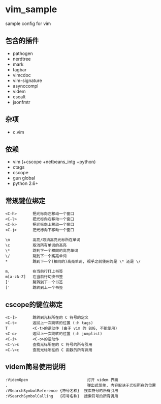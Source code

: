 # vim_sample
sample config for vim

## 包含的插件
* pathogen
* nerdtree
* mark
* tagbar
* vimcdoc
* vim-signature
* asynccompl
* videm
* escalt
* jsonfmtr

## 杂项
* c.vim

## 依赖
* vim (+cscope +netbeans_intg +python)
* ctags
* cscope
* gun global
* python 2.6+

## 常规键位绑定
    <C-h>       把光标向左移动一个窗口
    <C-l>       把光标向右移动一个窗口
    <C-k>       把光标向上移动一个窗口
    <C-j>       把光标向下移动一个窗口
    
    \m          高亮/取消高亮光标所在单词
    \c          取消所有单词的高亮
    \*          跳到下一个相同的高亮单词
    \/          跳到下一个高亮单词
    *           跳到下一个(相同的)高亮单词, 视乎之前使用的是 \* 还是 \/
    
    m,          在当前行打上书签
    m[a-zA-Z]   在当前行切换书签
    ]'          跳转到下一个书签
    ['          跳转到上一个书签

## cscope的键位绑定
    <C-]>       跳转到光标所在的 C 符号的定义
    <C-t>       返回上一次跳转的位置 (:h tags)
    T           <C-t>的逆动作 (由于 vim 的 BUG, 不能使用)
    <C-o>       返回上一次跳转的位置 (:h jumplist)
    <C-i>       <C-o>的逆动作
    <C-\>s      查找光标所在的 C 符号的所有引用
    <C-\>c      查找光标所在的 C 函数的所有调用

## videm简易使用说明
    :VidemOpen                          打开 videm 界面
    .                                   弹出式菜单, 内容取决于光标所在的位置
    :VSearchSymbolReference {符号名称}  搜索符号的所有引用
    :VSearchSymbolCalling   {符号名称}  搜索符号的所有调用
